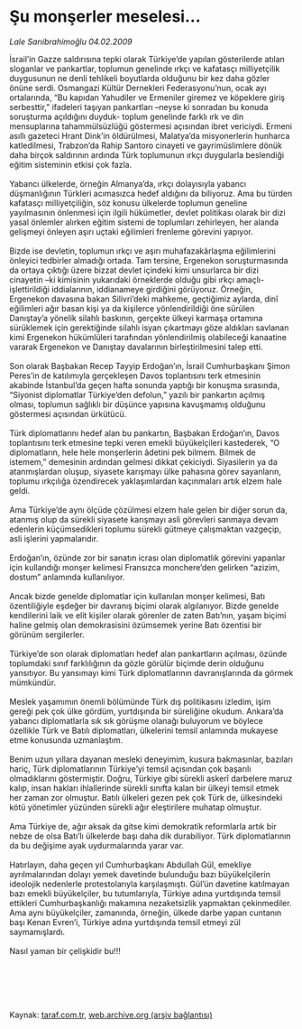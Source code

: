 # Şu monşerler meselesi...

*Lale Sarıibrahimoğlu 04.02.2009*

<div class="taraf_structure_2col_1zq">
<div class="margen_n">



 <p>İsrail’in Gazze saldırısına tepki olarak Türkiye’de yapılan gösterilerde atılan sloganlar ve pankartlar, toplumun genelinde ırkçı ve kafatasçı milliyetçilik duygusunun ne denli tehlikeli boyutlarda olduğunu bir kez daha gözler önüne serdi. Osmangazi Kültür Dernekleri Federasyonu’nun, ocak ayı ortalarında, “Bu kapıdan Yahudiler ve Ermeniler giremez ve köpeklere giriş serbesttir,” ifadeleri taşıyan pankartları –neyse ki sonradan bu konuda soruşturma açıldığını duyduk- toplum genelinde farklı ırk ve din mensuplarına tahammülsüzlüğü göstermesi açısından ibret vericiydi. Ermeni asıllı gazeteci Hrant Dink’in öldürülmesi, Malatya’da misyonerlerin hunharca katledilmesi, Trabzon’da Rahip Santoro cinayeti ve gayrimüslimlere dönük daha birçok saldırının ardında Türk toplumunun ırkçı duygularla beslendiği eğitim sisteminin etkisi çok fazla. <br/><br/>Yabancı ülkelerde, örneğin Almanya’da, ırkçı dolayısıyla yabancı düşmanlığının Türkleri acımasızca hedef aldığını da biliyoruz. Ama bu türden kafatasçı milliyetçiliğin, söz konusu ülkelerde toplumun geneline yayılmasının önlenmesi için ilgili hükümetler, devlet politikası olarak bir dizi yasal önlemler alırken eğitim sistemi de toplumları zehirleyen, her alanda gelişmeyi önleyen aşırı uçtaki eğilimleri frenleme görevini yapıyor. <br/><br/>Bizde ise devletin, toplumun ırkçı ve aşırı muhafazakârlaşma eğilimlerini önleyici tedbirler almadığı ortada. Tam tersine, Ergenekon soruşturmasında da ortaya çıktığı üzere bizzat devlet içindeki kimi unsurlarca bir dizi cinayetin –ki kimisinin yukarıdaki örneklerde olduğu gibi ırkçı amaçlı- işlettirildiği iddialarının, iddianameye girdiğini görüyoruz. Örneğin, Ergenekon davasına bakan Silivri’deki mahkeme, geçtiğimiz aylarda, dinî eğilimleri ağır basan kişi ya da kişilerce yönlendirildiği öne sürülen Danıştay’a yönelik silahlı baskının, gerçekte ülkeyi karmaşa ortamına sürüklemek için gerektiğinde silahlı isyan çıkartmayı göze aldıkları savlanan kimi Ergenekon hükümlüleri tarafından yönlendirilmiş olabileceği kanaatine vararak Ergenekon ve Danıştay davalarının birleştirilmesini talep etti. <br/><br/>Son olarak Başbakan Recep Tayyip Erdoğan’ın, İsrail Cumhurbaşkanı Şimon Peres’in de katılımıyla gerçekleşen Davos toplantısını terk etmesinin akabinde İstanbul’da geçen hafta sonunda yaptığı bir konuşma sırasında, “Siyonist diplomatlar Türkiye’den defolun,” yazılı bir pankartın açılmış olması, toplumun sağlıklı bir düşünce yapısına kavuşmamış olduğunu göstermesi açısından ürkütücü. <br/><br/>Türk diplomatlarını hedef alan bu pankartın, Başbakan Erdoğan’ın, Davos toplantısını terk etmesine tepki veren emekli büyükelçileri kastederek, “O diplomatların, hele hele monşerlerin âdetini pek bilmem. Bilmek de istemem,” demesinin ardından gelmesi dikkat çekiciydi. Siyasilerin ya da atanmışlardan oluşup, siyasete karışmayı ülke pahasına görev sayanların, toplumu ırkçılığa özendirecek yaklaşımlardan kaçınmaları artık elzem hale geldi. <br/><br/>Ama Türkiye’de aynı ölçüde çözülmesi elzem hale gelen bir diğer sorun da, atanmış olup da sürekli siyasete karışmayı asli görevleri sanmaya devam edenlerin küçümsedikleri toplumu sürekli gütmeye çalışmaktan vazgeçip, asli işlerini yapmalarıdır. <br/><br/>Erdoğan’ın, özünde zor bir sanatın icrası olan diplomatlık görevini yapanlar için kullandığı monşer kelimesi Fransızca monchere’den gelirken “azizim, dostum” anlamında kullanılıyor. <br/><br/>Ancak bizde genelde diplomatlar için kullanılan monşer kelimesi, Batı özentiliğiyle eşdeğer bir davranış biçimi olarak algılanıyor. Bizde genelde kendilerini laik ve elit kişiler olarak görenler de zaten Batı’nın, yaşam biçimi haline gelmiş olan demokrasisini özümsemek yerine Batı özentisi bir görünüm sergilerler. <br/><br/>Türkiye’de son olarak diplomatları hedef alan pankartların açılması, özünde toplumdaki sınıf farklılığının da gözle görülür biçimde derin olduğunu yansıtıyor. Bu yansımayı kimi Türk diplomatlarının davranışlarında da görmek mümkündür. <br/><br/>Meslek yaşamımın önemli bölümünde Türk dış politikasını izledim, işim gereği pek çok ülke gördüm, yurtdışında bir süreliğine okudum. Ankara’da yabancı diplomatlarla sık sık görüşme olanağı buluyorum ve böylece özellikle Türk ve Batılı diplomatları, ülkelerini temsil anlamında mukayese etme konusunda uzmanlaştım. <br/><br/>Benim uzun yıllara dayanan mesleki deneyimim, kusura bakmasınlar, bazıları hariç, Türk diplomatlarının Türkiye’yi temsil açısından çok başarılı olmadıklarını göstermiştir. Doğru, Türkiye gibi sürekli askerî darbelere maruz kalıp, insan hakları ihlallerinde sürekli sınıfta kalan bir ülkeyi temsil etmek her zaman zor olmuştur. Batılı ülkeleri gezen pek çok Türk de, ülkesindeki kötü yönetimler yüzünden sürekli ağır eleştirilere muhatap olmuştur. <br/><br/>Ama Türkiye de, ağır aksak da gitse kimi demokratik reformlarla artık bir nebze de olsa Batı’lı ülkelerde başı daha dik durabiliyor. Türk diplomatlarının da bu değişime ayak uydurmalarında yarar var. <br/><br/>Hatırlayın, daha geçen yıl Cumhurbaşkanı Abdullah Gül, emekliye ayrılmalarından dolayı yemek davetinde bulunduğu bazı büyükelçilerin ideolojik nedenlerle protestolarıyla karşılaşmıştı. Gül’ün davetine katılmayan bazı emekli büyükelçiler, bu tutumlarıyla, Türkiye adına yurtdışında temsil ettikleri Cumhurbaşkanlığı makamına nezaketsizlik yapmaktan çekinmediler. Ama aynı büyükelçiler, zamanında, örneğin, ülkede darbe yapan cuntanın başı Kenan Evren’i, Türkiye adına yurtdışında temsil etmeyi zül saymamışlardı. <br/><br/>Nasıl yaman bir çelişkidir bu!!!</p>
<br/>
<br/>
<br/>



<br/>


<div id="taraf_not">
</div>

</div>


</div>

Kaynak: [taraf.com.tr](http://www.taraf.com.tr:80/makale/3866.htm), [web.archive.org (arşiv bağlantısı)](http://web.archive.org/web/20090531095713/http://www.taraf.com.tr:80/makale/3866.htm)
